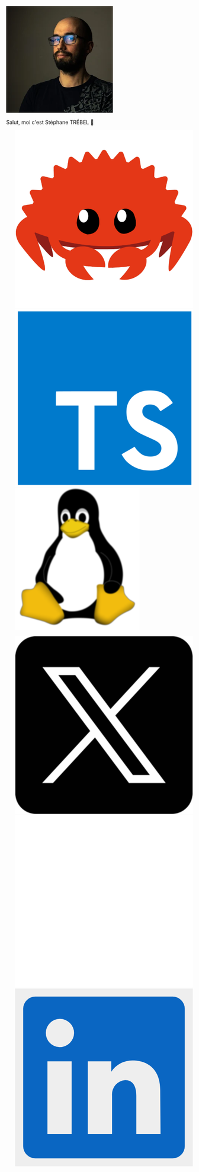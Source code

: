 <img src="common/assets/profil-steph.png" alt="Ma photo de profil" />
<p>Salut, moi c'est Stéphane TRÉBEL 👋</p>
<ul class="fragment" style="list-style-type: none">
    <li class="profile">
        <img class="image" src="common/assets/ferris.png" alt="Ferris, la mascotte de Rust" />
    </li>
    <li class="profile">
        <img class="image"
            style="background-color: #eee"
            src="common/assets/typescript.png"
            alt="Logo de Typescript"
        />
    </li>
    <li class="profile">
        <img class="image" src="common/assets/tux.png" alt="Tux, la mascotte de Linux" />
    </li>
</ul>
<ul class="fragment" style="list-style-type: none">
    <li class="profile">
        <img class="image" src="common/assets/twitter.png" alt="Le logo du réseau X" />
    </li>
    <li class="profile">
        <img class="image" src="common/assets/github.png" alt="Le logo de Github" />
    </li>
    <li class="profile">
        <svg class="image"
            xmlns="http://www.w3.org/2000/svg"
            style="background-color: #eee"
            viewBox="1 1 22 22"
            fill="rgb(10, 102, 194)"
            focusable="false"
        >
            <path
                d="M20.5 2h-17A1.5 1.5 0 002 3.5v17A1.5 1.5 0 003.5 22h17a1.5 1.5 0 001.5-1.5v-17A1.5 1.5 0 0020.5 2zM8 19H5v-9h3zM6.5 8.25A1.75 1.75 0 118.3 6.5a1.78 1.78 0 01-1.8 1.75zM19 19h-3v-4.74c0-1.42-.6-1.93-1.38-1.93A1.74 1.74 0 0013 14.19a.66.66 0 000 .14V19h-3v-9h2.9v1.3a3.11 3.11 0 012.7-1.4c1.55 0 3.36.86 3.36 3.66z"
            ></path>
        </svg>
    </li>
</ul>
